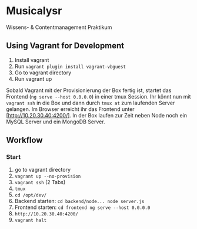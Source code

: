 # Musicalysr

Wissens- &amp; Contentmanagement Praktikum

## Using Vagrant for Development

1. Install vagrant
2. Run `vagrant plugin install vagrant-vbguest`
4. Go to vagrant directory 
5. Run vagrant up

Sobald Vagrant mit der Provisionierung der Box fertig ist, startet das Frontend (`ng serve --host 0.0.0.0`) in einer tmux Session.
Ihr könnt nun mit `vagrant ssh` in die Box und dann durch `tmux at` zum laufenden Server gelangen.
Im Browser erreicht ihr das Frontend unter [http://10.20.30.40:4200/].
In der Box laufen zur Zeit neben Node noch ein MySQL Server und ein MongoDB Server.

## Workflow

### Start

1. go to vagrant directory
2. `vagrant up --no-provision`
3. `vagrant ssh` (2 Tabs)
4. `tmux`
5. `cd /opt/dev/`
6. Backend starten: `cd backend/node... node server.js`
7. Frontend starten: `cd frontend ng serve --host 0.0.0.0`
8. `http://10.20.30.40:4200/`
9. `vagrant halt`